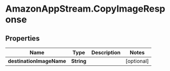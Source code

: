 # AmazonAppStream.CopyImageResponse

## Properties

Name | Type | Description | Notes
------------ | ------------- | ------------- | -------------
**destinationImageName** | **String** |  | [optional] 


